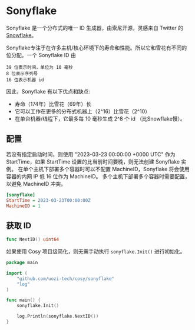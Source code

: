 # Sonyflake

Sonyflake 是一个分布式的唯一 ID 生成器，由索尼开源，灵感来自 Twitter 的 [Snowflake](https://blog.x.com/engineering/en_us/a/2010/announcing-snowflake)。

Sonyflake专注于在许多主机/核心环境下的寿命和性能。所以它和雪花有不同的位分配。一个 Sonyflake ID 由

```
39 位表示时间，单位为 10 毫秒
8 位表示序列号
16 位表示机器 id
```

因此，Sonyflake 有以下优点和缺点:

- 寿命（174年）比雪花（69年）长
- 它可以工作在更多的分布式机器上（2^16）比雪花（2^10）
- 在单台机器/线程下，它最多每 10 毫秒生成 2^8 个 id （比Snowflake慢）。

## 配置
若没有指定启动时间，则使用 "2023-03-23 00:00:00 +0000 UTC" 作为 StartTime，如果 StartTime 设置的比当前时间要晚，则无法创建 Sonyflake 实例。
在单个主机下部署多个容器时可以不配置 MachineID，Sonyflake 将会使用容器的内网 IP 低 16 位作为 MachineID。
多个主机下部署多个容器时需要配置，以避免 MachineID 冲突。

```ini
[sonyflake]
StartTime = 2023-03-23T00:00:00Z
MachineID = 1
```

## 获取 ID
```go
func NextID() uint64
```

如果使用 Cosy 项目级简化，则无需手动执行 `sonyflake.Init()` 进行初始化。

```go
package main

import (
	"github.com/uozi-tech/cosy/sonyflake"
	"log"
)

func main() {
	sonyflake.Init()

	log.Println(sonyflake.NextID())
}
```
